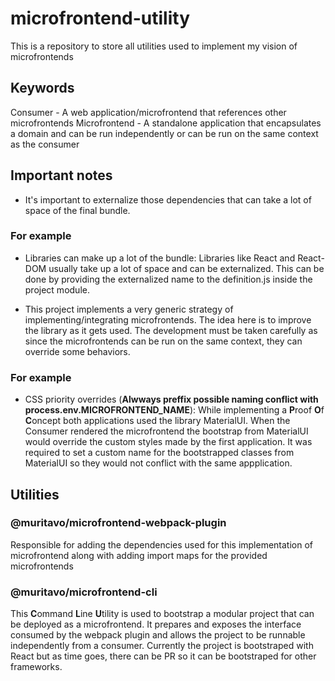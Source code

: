 # microfrontend-utility
This is a repository to store all utilities used to implement my vision of microfrontends

## Keywords
Consumer - A web application/microfrontend that references other microfrontends
Microfrontend - A standalone application that encapsulates a domain and can be run independently or can be run on the same context as the consumer

## Important notes
- It's important to externalize those dependencies that can take a lot of space of the final bundle.
### For example
- Libraries can make up a lot of the bundle: Libraries like React and React-DOM usually take up a lot of space and can be externalized. This can be done by providing the externalized name to the definition.js inside the project module.

- This project implements a very generic strategy of implementing/integrating microfrontends. The idea here is to improve the library as it gets used. The development must be taken carefully as since the microfrontends can be run on the same context, they can override some behaviors.
### For example
- CSS priority overrides (**Alwways preffix possible naming conflict with process.env.MICROFRONTEND_NAME**): 
While implementing a **P**roof **O**f **C**oncept both applications used the library MaterialUI. 
When the Consumer rendered the microfrontend the bootstrap from MaterialUI would override the custom styles made by the first application. It was required to set a custom name for the bootstrapped classes from MaterialUI so they would not conflict with the same appplication.

## Utilities

### @muritavo/microfrontend-webpack-plugin
Responsible for adding the dependencies used for this implementation of microfrontend along with adding import maps for the provided microfrontends

### @muritavo/microfrontend-cli
This **C**ommand **L**ine **U**tility is used to bootstrap a modular project that can be deployed as a microfrontend. It prepares and exposes the interface consumed by the webpack plugin and allows the project to be runnable independently from a consumer. Currently the project is bootstraped with React but as time goes, there can be PR so it can be bootstraped for other frameworks.
